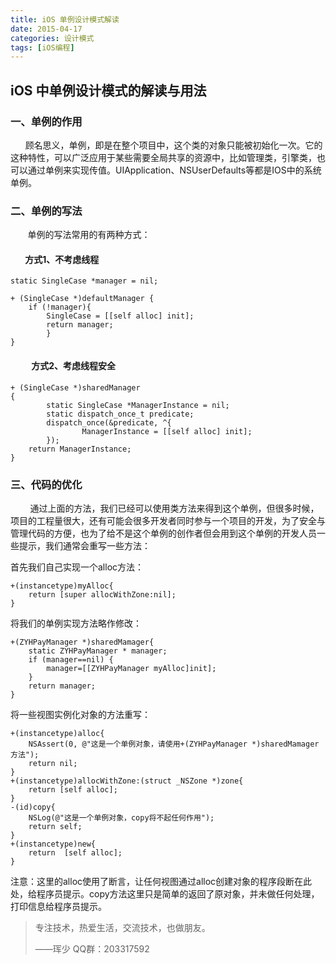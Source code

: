 ```yaml
---
title: iOS 单例设计模式解读
date: 2015-04-17
categories: 设计模式
tags: [iOS编程]              
---
```

## iOS 中单例设计模式的解读与用法

### 一、单例的作用

      顾名思义，单例，即是在整个项目中，这个类的对象只能被初始化一次。它的这种特性，可以广泛应用于某些需要全局共享的资源中，比如管理类，引擎类，也可以通过单例来实现传值。UIApplication、NSUserDefaults等都是IOS中的系统单例。

### 二、单例的写法

       单例的写法常用的有两种方式：

####        方式1、不考虑线程

```
static SingleCase *manager = nil;  
   
+ (SingleCase *)defaultManager {  
    if (!manager){ 
        SingleCase = [[self alloc] init];  
        return manager; 
        }
}
```

####           方式2、考虑线程安全

```
+ (SingleCase *)sharedManager  
{  
        static SingleCase *ManagerInstance = nil;  
        static dispatch_once_t predicate;  
        dispatch_once(&predicate, ^{  
                ManagerInstance = [[self alloc] init];   
        });  
    return ManagerInstance;  
}
```

### 三、代码的优化

        通过上面的方法，我们已经可以使用类方法来得到这个单例，但很多时候，项目的工程量很大，还有可能会很多开发者同时参与一个项目的开发，为了安全与管理代码的方便，也为了给不是这个单例的创作者但会用到这个单例的开发人员一些提示，我们通常会重写一些方法：

首先我们自己实现一个alloc方法：

```
+(instancetype)myAlloc{
    return [super allocWithZone:nil];
}
```

将我们的单例实现方法略作修改：

```
+(ZYHPayManager *)sharedMamager{
    static ZYHPayManager * manager;
    if (manager==nil) {
        manager=[[ZYHPayManager myAlloc]init];
    }
    return manager;
}
```

将一些视图实例化对象的方法重写：

```
+(instancetype)alloc{
    NSAssert(0, @"这是一个单例对象，请使用+(ZYHPayManager *)sharedMamager方法");
    return nil;
}
+(instancetype)allocWithZone:(struct _NSZone *)zone{
    return [self alloc];
}
-(id)copy{
    NSLog(@"这是一个单例对象，copy将不起任何作用");
    return self;
}
+(instancetype)new{
    return  [self alloc];
}
```

注意：这里的alloc使用了断言，让任何视图通过alloc创建对象的程序段断在此处，给程序员提示。copy方法这里只是简单的返回了原对象，并未做任何处理，打印信息给程序员提示。

> 专注技术，热爱生活，交流技术，也做朋友。
> 
> ——珲少 QQ群：203317592
